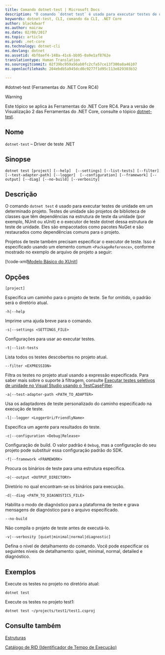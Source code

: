 ```yaml
---
title: Comando dotnet-test | Microsoft Docs
description: "O comando `dotnet test` é usado para executar testes de unidade em um determinado projeto."
keywords: dotnet-test, CLI, comando da CLI, .NET Core
author: blackdwarf
ms.author: mairaw
ms.date: 02/08/2017
ms.topic: article
ms.prod: .net-core
ms.technology: dotnet-cli
ms.devlang: dotnet
ms.assetid: 4bf0aef4-148a-41c6-bb95-0a9e1af8762e
translationtype: Human Translation
ms.sourcegitcommit: 02f39bc959a56ab0fc2cfa57ce13f300a8a46107
ms.openlocfilehash: 204ebdb5a945dcd0c9277f1d95c113e829303b32

---
```


#<a name="dotnet-test-net-core-tools-rc4"></a>dotnet-test (Ferramentas do .NET Core RC4)

> [!WARNING]
> Este tópico se aplica às Ferramentas do .NET Core RC4. Para a versão de Visualização 2 das Ferramentas do .NET Core, consulte o tópico [dotnet-test](../../tools/dotnet-test.md).

## <a name="name"></a>Nome

`dotnet-test` – Driver de teste .NET

## <a name="synopsis"></a>Sinopse

`dotnet test [project] [--help] 
    [--settings] [--list-tests] [--filter] 
    [--test-adapter-path] [--logger] 
    [--configuration] [--framework] [--output] [--diag]
    [--no-build] [--verbosity]`

## <a name="description"></a>Descrição

O comando `dotnet test` é usado para executar testes de unidade em um determinado projeto. Testes de unidade são projetos de biblioteca de classes que têm dependências na estrutura de teste da unidade (por exemplo, NUnit ou xUnit) e o executor de teste dotnet dessa estrutura de teste de unidade. Eles são empacotados como pacotes NuGet e são restaurados como dependências comuns para o projeto.

Projetos de teste também precisam especificar o executor de teste. Isso é especificado usando um elemento comum `<PackageReference>`, conforme mostrado no exemplo de arquivo de projeto a seguir:

[!code-xml[Modelo Básico do XUnit](../../../../samples/snippets/csharp/xunit-test/xunit-test.csproj)]

## <a name="options"></a>Opções

`[project]`
    
Especifica um caminho para o projeto de teste. Se for omitido, o padrão será o diretório atual.

`-h|--help`

Imprime uma ajuda breve para o comando.

`-s|--settings <SETTINGS_FILE>`

Configurações para usar ao executar testes. 

`-t|--list-tests`

Lista todos os testes descobertos no projeto atual. 

`--filter <EXPRESSION>`

Filtra os testes no projeto atual usando a expressão especificada. Para saber mais sobre o suporte à filtragem, consulte [Executar testes seletivos de unidade no Visual Studio usando o TestCaseFilter](https://aka.ms/vstest-filtering).

`-a|--test-adapter-path <PATH_TO_ADAPTER>`

Usa os adaptadores de teste personalizado do caminho especificado na execução de teste. 

`-l|--logger <LoggerUri/FriendlyName>`

Especifica um agente para resultados do teste. 

`-c|--configuration <Debug|Release>`

Configuração de build. O valor padrão é `Debug`, mas a configuração do seu projeto pode substituir essa configuração padrão do SDK.

`-f|--framework <FRAMEWORK>`

Procura os binários de teste para uma estrutura específica.

`-o|--output <OUTPUT_DIRECTORY>`

Diretório no qual encontram-se os binários para execução.

`-d|--diag <PATH_TO_DIAGNOSTICS_FILE>`

Habilita o modo de diagnóstico para a plataforma de teste e grava mensagens de diagnóstico para o arquivo especificado. 

`--no-build` 

Não compila o projeto de teste antes de executá-lo.

`-v|--verbosity [quiet|minimal|normal|diagnostic]`

Defina o nível de detalhamento do comando. Você pode especificar os seguintes níveis de detalhamento: quiet, minimal, normal, detailed e diagnóstico. 

## <a name="examples"></a>Exemplos

Execute os testes no projeto no diretório atual:

`dotnet test` 

Execute os testes no projeto test1:

`dotnet test ~/projects/test1/test1.csproj` 

## <a name="see-also"></a>Consulte também

[Estruturas](../../../standard/frameworks.md)

[Catálogo de RID (Identificador de Tempo de Execução)](../../rid-catalog.md)



<!--HONumber=Feb17_HO2-->


